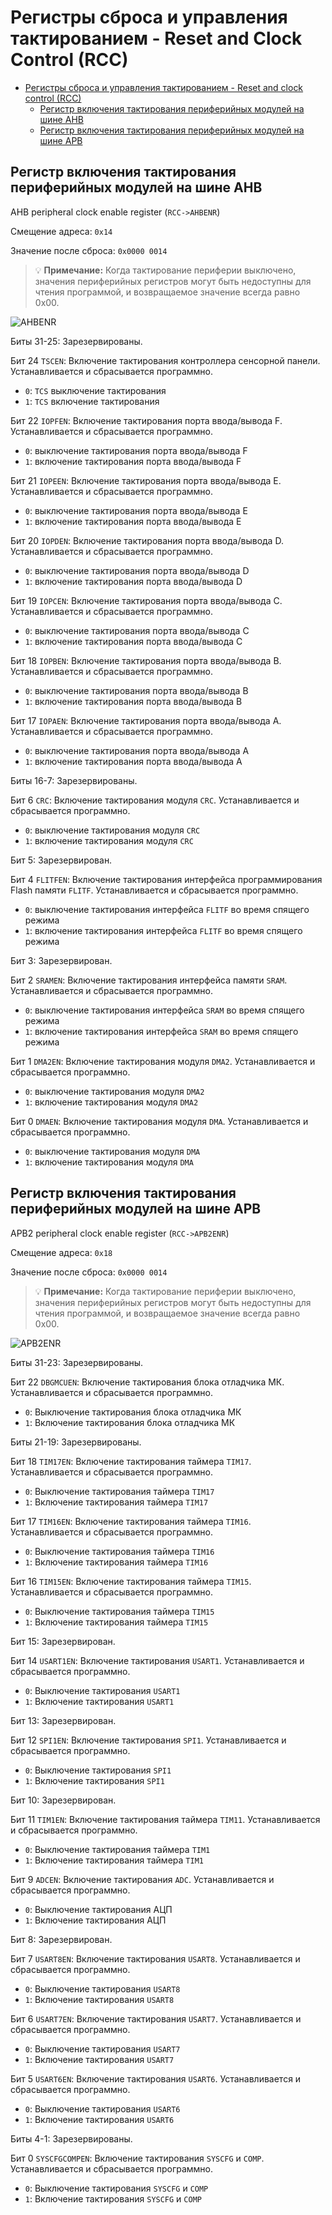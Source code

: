 # Регистры сброса и управления тактированием - Reset and Clock Control (RCC)

- [Регистры сброса и управления тактированием - Reset and clock control (RCC)](#регистры-сброса-и-управления-тактированием---reset-and-clock-control-rcc)
  - [Регистр включения тактирования периферийных модулей на шине AHB](#регистр-включения-тактирования-периферийных-модулей-на-шине-ahb)
  - [Регистр включения тактирования периферийных модулей на шине APB](#регистр-включения-тактирования-периферийных-модулей-на-шине-apb)

## Регистр включения тактирования периферийных модулей на шине AHB

AHB peripheral clock enable register (`RCC->AHBENR`)

Смещение адреса: `0x14`

Значение после сброса: `0x0000 0014`

> :bulb: **Примечание:**  Когда тактирование периферии выключено, значения периферийных регистров могут быть недоступны для чтения программой, и возвращаемое значение всегда равно 0x00.

![AHBENR](../../img/RCC_AHBENR.jpg)

Биты 31-25: Зарезервированы.

Бит 24 `TSCEN`: Включение тактирования контроллера сенсорной панели. Устанавливается и сбрасывается программно.

- `0`: `TCS` выключение тактирования
- `1`: `TCS` включение тактирования

Бит 22 `IOPFEN`: Включение тактирования порта ввода/вывода F. Устанавливается и сбрасывается программно.

- `0`: выключение тактирования порта ввода/вывода F
- `1`: включение тактирования порта ввода/вывода F

Бит 21 `IOPEEN`: Включение тактирования порта ввода/вывода E. Устанавливается и сбрасывается программно.

- `0`: выключение тактирования порта ввода/вывода E
- `1`: включение тактирования порта ввода/вывода E

Бит 20 `IOPDEN`: Включение тактирования порта ввода/вывода D. Устанавливается и сбрасывается программно.

- `0`: выключение тактирования порта ввода/вывода D
- `1`: включение тактирования порта ввода/вывода D

Бит 19 `IOPCEN`: Включение тактирования порта ввода/вывода C.  Устанавливается и сбрасывается программно.

- `0`: выключение тактирования порта ввода/вывода C
- `1`: включение тактирования порта ввода/вывода C

Бит 18 `IOPBEN`: Включение тактирования порта ввода/вывода B. Устанавливается и сбрасывается программно.

- `0`: выключение тактирования порта ввода/вывода B
- `1`: включение тактирования порта ввода/вывода B

Бит 17 `IOPAEN`: Включение тактирования порта ввода/вывода A. Устанавливается и сбрасывается программно.

- `0`: выключение тактирования порта ввода/вывода A
- `1`: включение тактирования порта ввода/вывода A

Биты 16-7: Зарезервированы.

Бит 6 `CRC`: Включение тактирования модуля `CRC`. Устанавливается и сбрасывается программно.

- `0`: выключение тактирования модуля `CRC`
- `1`: включение тактирования модуля `CRC`

Бит 5: Зарезервирован.

Бит 4 `FLITFEN`: Включение тактирования интерфейса программирования Flash памяти `FLITF`.
Устанавливается и сбрасывается программно.

- `0`: выключение тактирования интерфейса `FLITF` во время спящего режима
- `1`: включение тактирования интерфейса `FLITF` во время спящего режима

Бит 3: Зарезервирован.

Бит 2 `SRAMEN`: Включение тактирования интерфейса памяти `SRAM`.   Устанавливается и сбрасывается программно.

- `0`: выключение тактирования интерфейса `SRAM` во время спящего режима
- `1`: включение тактирования интерфейса `SRAM` во время спящего режима

Бит 1 `DMA2EN`: Включение тактирования модуля `DMA2`. Устанавливается и сбрасывается программно.

- `0`: выключение тактирования модуля `DMA2`
- `1`: включение тактирования модуля `DMA2`

Бит 0 `DMAEN`: Включение тактирования модуля `DMA`. Устанавливается и сбрасывается программно.

- `0`: выключение тактирования модуля `DMA`
- `1`: включение тактирования модуля `DMA`

## Регистр включения тактирования периферийных модулей на шине APB

APB2 peripheral clock enable register (`RCC->APB2ENR`)

Смещение адреса: `0x18`

Значение после сброса: `0x0000 0014`

> :bulb: **Примечание:**  Когда тактирование периферии выключено, значения периферийных регистров могут быть недоступны для чтения программой, и возвращаемое значение всегда равно 0x00.

![APB2ENR](../../img/RCC_APB2ENR.png)

Биты 31-23: Зарезервированы.

Бит 22 `DBGMCUEN`: Включение тактирования блока отладчика МК. Устанавливается и сбрасывается программно.

- `0`: Выключение тактирования блока отладчика МК
- `1`: Включение тактирования блока отладчика МК

Биты 21-19: Зарезервированы.

Бит 18 `TIM17EN`: Включение тактирования таймера `TIM17`. Устанавливается и сбрасывается программно.

- `0`: Выключение тактирования таймера `TIM17`
- `1`: Включение тактирования таймера `TIM17`

Бит 17 `TIM16EN`: Включение тактирования таймера `TIM16`. Устанавливается и сбрасывается программно.

- `0`: Выключение тактирования таймера `TIM16`
- `1`: Включение тактирования таймера `TIM16`

Бит 16 `TIM15EN`: Включение тактирования таймера `TIM15`. Устанавливается и сбрасывается программно.

- `0`: Выключение тактирования таймера `TIM15`
- `1`: Включение тактирования таймера `TIM15`

Бит 15: Зарезервирован.

Бит 14 `USART1EN`: Включение тактирования `USART1`. Устанавливается и сбрасывается программно.

- `0`: Выключение тактирования `USART1`
- `1`: Включение тактирования `USART1`

Бит 13: Зарезервирован.

Бит 12 `SPI1EN`: Включение тактирования `SPI1`. Устанавливается и сбрасывается программно.

- `0`: Выключение тактирования `SPI1`
- `1`: Включение тактирования `SPI1`

Бит 10: Зарезервирован.

Бит 11 `TIM1EN`: Включение тактирования таймера `TIM11`. Устанавливается и сбрасывается программно.

- `0`: Выключение тактирования таймера `TIM1`
- `1`: Включение тактирования таймера `TIM1`

Бит 9 `ADCEN`: Включение тактирования `ADC`. Устанавливается и сбрасывается программно.

- `0`: Выключение тактирования АЦП
- `1`: Включение тактирования АЦП

Бит 8: Зарезервирован.

Бит 7 `USART8EN`: Включение тактирования `USART8`. Устанавливается и сбрасывается программно.

- `0`: Выключение тактирования `USART8`
- `1`: Включение тактирования `USART8`

Бит 6 `USART7EN`: Включение тактирования `USART7`. Устанавливается и сбрасывается программно.

- `0`: Выключение тактирования `USART7`
- `1`: Включение тактирования `USART7`

Бит 5 `USART6EN`: Включение тактирования `USART6`. Устанавливается и сбрасывается программно.

- `0`: Выключение тактирования `USART6`
- `1`: Включение тактирования `USART6`

Биты 4-1: Зарезервированы.

Бит 0 `SYSCFGCOMPEN`: Включение тактирования `SYSCFG` и `COMP`. Устанавливается и сбрасывается программно.

- `0`: Выключение тактирования `SYSCFG` и `COMP`
- `1`: Включение тактирования `SYSCFG` и `COMP`
